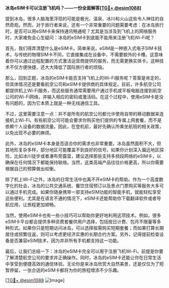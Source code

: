**冰岛eSIM卡可以注册飞机吗？——一份全面解答[[TG💪+ @esim1088](https://t.me/s/esim1088)]**

提到冰岛，很多人脑海里浮现的可能是极光、温泉、冰川和火山这些令人神往的自然奇观。然而，对于旅行者来说，还有一个非常重要的问题需要考虑：在冰岛旅行时，是否可以用eSIM卡来保持通讯畅通呢？尤其是当涉及到飞机上的网络服务时，大家难免会心生疑问：冰岛的eSIM卡到底能不能用来注册飞机Wi-Fi呢？

首先，我们得弄清楚什么是eSIM卡。简单来说，eSIM是一种嵌入式电子SIM卡技术，与传统的物理SIM卡不同，它直接集成在设备中，不需要额外的卡槽。这意味着你可以通过远程配置的方式激活运营商提供的服务，而无需更换实体卡。这种技术不仅方便快捷，还大大降低了国际旅行者的烦恼。

那么，回到正题，冰岛的eSIM卡能否支持飞机上的Wi-Fi服务呢？答案是肯定的，但具体情况还是要看航空公司和eSIM卡提供商的具体规定。目前，许多航空公司都提供机上Wi-Fi服务，而这些服务通常需要用户通过手机或平板电脑连接到航空公司的Wi-Fi网络，并输入相应的密码或激活码。在这个过程中，使用eSIM卡是没有问题的，因为它本质上就是一种无线通信工具。

不过，这里需要注意一点：并不是所有的航空公司都允许使用自带的移动数据来连接机上Wi-Fi。有些航空公司可能会要求你购买他们提供的专属上网套餐，而不是依赖个人设备的数据流量。因此，在登机前，最好先确认所乘坐航班的相关政策，以免出现不必要的麻烦。

此外，冰岛的eSIM卡本身是否适合你的需求也非常重要。冰岛虽然面积不大，但其地形复杂多样，部分地区可能覆盖不到良好的信号。如果你计划深入偏远地区探险，比如冰川徒步或者瀑布旁露营，建议选择那些支持多频段网络的eSIM卡，以确保在任何情况下都能保持联络。当然，这类高端产品往往价格更高，所以你需要根据自己的预算做出权衡。

除了机上Wi-Fi之外，冰岛的日常生活中也离不开eSIM卡的帮助。作为一个高度数字化的社会，冰岛的公共交通系统、餐饮住宿预订以及景点门票购买等服务大多可以通过手机完成。如果你随身携带一部支持eSIM功能的智能手机，就能轻松享受这些便利。尤其是在语言不通的情况下，eSIM卡还能帮助你下载翻译软件或者导航应用，让旅程更加顺畅。

当然，使用eSIM卡也有一些小技巧可以帮助你更好地利用这项技术。例如，很多eSIM卡平台都会提供多种资费套餐供用户选择，包括按日计费、包月不限量等多种形式。如果你只是短期访问冰岛，可以选择按需购买短期套餐；而如果打算长期居住或频繁往返，则可以考虑更经济实惠的长期合约方案。另外，记得提前检查设备是否兼容eSIM技术，因为并非所有手机都支持这一功能。

最后，让我们总结一下：冰岛的eSIM卡完全可以用于注册飞机Wi-Fi，前提是你要了解清楚航空公司的要求并正确操作。同时，冰岛的eSIM卡还能让你在日常生活中享受到便捷高效的通信体验。无论你是来冰岛欣赏大自然美景，还是仅仅为了短暂停留，一张合适的eSIM卡都将为你的旅程增添不少乐趣。

[[TG💪+ @esim1088](https://t.me/s/esim1088) ![Image](https://i.postimg.cc/4NQfJmqS/Snipaste-2025-05-13-00-14-12.png)]